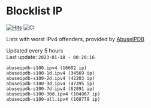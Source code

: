 # Blocklist IP

[![Hits](https://hits.seeyoufarm.com/api/count/incr/badge.svg?url=https%3A%2F%2Fgithub.com%2Fborestad%2Fblocklist-ip%2F&count_bg=%2379C83D&title_bg=%23555555&icon=&icon_color=%23E7E7E7&title=hits&edge_flat=false)](https://hits.seeyoufarm.com)  ![CI](https://img.shields.io/github/workflow/status/borestad/blocklist-ip/CI?style=flat-square)

Lists with worst IPv4 offenders, provided by [AbuseIPDB](https://www.abuseipdb.com/)

<!-- FOOTER-PLACEHOLDER -->
Updated every 5 hours<br>
Last update: `2023-01-18 - 00:20:16`
```
abuseipdb-s100.ipv4 (16602 ip)
abuseipdb-s100-1d.ipv4 (34569 ip)
abuseipdb-s100-2d.ipv4 (42203 ip)
abuseipdb-s100-3d.ipv4 (47395 ip)
abuseipdb-s100-7d.ipv4 (62891 ip)
abuseipdb-s100-30d.ipv4 (104967 ip)
abuseipdb-s100-all.ipv4 (168779 ip)
```
